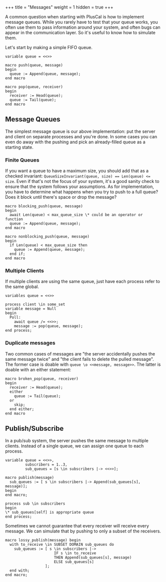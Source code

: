+++
title = "Messages"
weight = 1
hidden = true
+++

A common question when starting with PlusCal is how to implement message queues. While you rarely have to test that your queue works, you often use them to pass information around your system, and often bugs can appear in the communication layer. So it's useful to know how to simulate them.

Let's start by making a simple FIFO queue.

```tla
variable queue = <<>>

macro push(queue, message)
begin
  queue := Append(queue, message);
end macro

macro pop(queue, receiver)
begin
  receiver := Head(queue);
  queue := Tail(queue);
end macro
```

## Message Queues

The simplest message queue is our above implementation: put the server and client on separate processes and you're done. In some cases you can even do away with the pushing and pick an already-filled queue as a starting state. 

### Finite Queues

If you want a queue to have a maximum size, you should add that as a checked invariant: `QueueSizeInvariant(queue, size) == Len(queue) <= size`. Even if that's not the focus of your system, it's a good sanity check to ensure that the system follows your assumptions. As for implementation, you have to determine what happens when you try to push to a full queue? Does it block until there's space or drop the message?

```tla
macro blocking_push(queue, message)
begin
  await Len(queue) < max_queue_size \* could be an operator or function
  queue := Append(queue, message);
end macro
```

```tla
macro nonblocking_push(queue, message)
begin
  if Len(queue) < max_queue_size then
    queue := Append(queue, message);
  end if;
end macro
```

### Multiple Clients

If multiple clients are using the same queue, just have each process refer to the same global.

```tla
variables queue = <<>>

process client \in some_set
variable message = Null
begin
  Poll:
    await queue /= <<>>;
    message := pop(queue, message);
end process;
```

### Duplicate messages

Two common cases of messages are "the server accidentally pushes the same message twice" and "the client fails to delete the pulled message". The former case is doable with `queue \o <<message, message>>`. The latter is doable with an either statement:

```tla
macro broken_pop(queue, receiver)
begin
  receiver := Head(queue);
  either
    queue := Tail(queue);
  or
    skip;
  end either;
end macro
```

## Publish/Subscribe

In a pub/sub system, the server pushes the same message to multiple clients. Instead of a single queue, we can assign one queue to each process.

```tla
variable queue = <<>>,
         subscribers = 1..3,
         sub_queues = [s \in subscribers |-> <<>>];

macro publish(message)
  sub_queues := [ s \in subscribers |-> Append(sub_queues[s], message)];
begin
end macro;

process sub \in subscribers
begin
\* sub_queues[self] is appropriate queue
end process;
```

Sometimes we cannot guarantee that every receiver will receive every message. We can simulate that by pushing to only a subset of the receivers.

```tla
macro lossy_publish(message) begin
  with to_receive \in SUBSET DOMAIN sub_queues do
    sub_queues := [ s \in subscribers |-> 
                      IF s \in to_receive
                      THEN Append(sub_queues[s], message)
                      ELSE sub_queues[s]
                  ];
  end with;
end macro;
```
